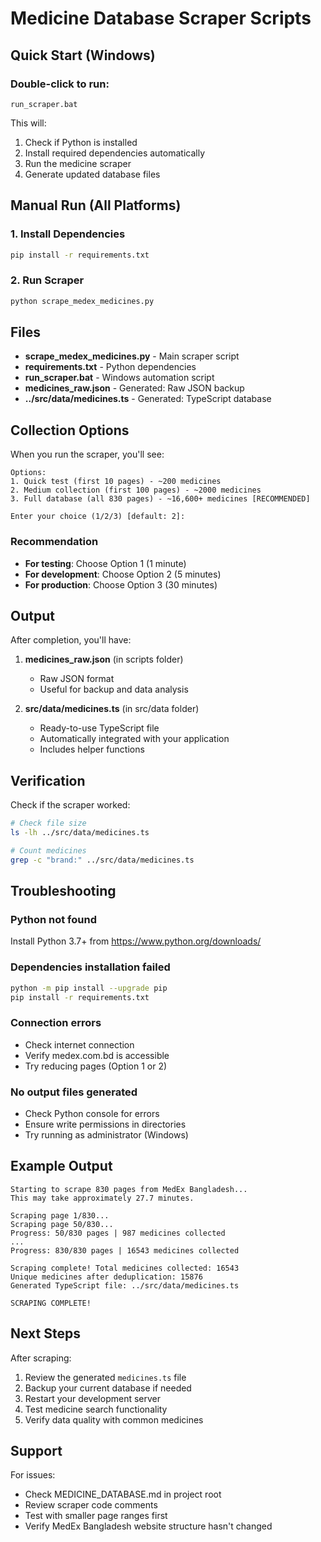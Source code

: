 # Medicine Database Scraper Scripts

## Quick Start (Windows)

### Double-click to run:
```
run_scraper.bat
```

This will:
1. Check if Python is installed
2. Install required dependencies automatically
3. Run the medicine scraper
4. Generate updated database files

## Manual Run (All Platforms)

### 1. Install Dependencies
```bash
pip install -r requirements.txt
```

### 2. Run Scraper
```bash
python scrape_medex_medicines.py
```

## Files

- **scrape_medex_medicines.py** - Main scraper script
- **requirements.txt** - Python dependencies
- **run_scraper.bat** - Windows automation script
- **medicines_raw.json** - Generated: Raw JSON backup
- **../src/data/medicines.ts** - Generated: TypeScript database

## Collection Options

When you run the scraper, you'll see:

```
Options:
1. Quick test (first 10 pages) - ~200 medicines
2. Medium collection (first 100 pages) - ~2000 medicines
3. Full database (all 830 pages) - ~16,600+ medicines [RECOMMENDED]

Enter your choice (1/2/3) [default: 2]:
```

### Recommendation

- **For testing**: Choose Option 1 (1 minute)
- **For development**: Choose Option 2 (5 minutes)
- **For production**: Choose Option 3 (30 minutes)

## Output

After completion, you'll have:

1. **medicines_raw.json** (in scripts folder)
   - Raw JSON format
   - Useful for backup and data analysis

2. **src/data/medicines.ts** (in src/data folder)
   - Ready-to-use TypeScript file
   - Automatically integrated with your application
   - Includes helper functions

## Verification

Check if the scraper worked:

```bash
# Check file size
ls -lh ../src/data/medicines.ts

# Count medicines
grep -c "brand:" ../src/data/medicines.ts
```

## Troubleshooting

### Python not found
Install Python 3.7+ from https://www.python.org/downloads/

### Dependencies installation failed
```bash
python -m pip install --upgrade pip
pip install -r requirements.txt
```

### Connection errors
- Check internet connection
- Verify medex.com.bd is accessible
- Try reducing pages (Option 1 or 2)

### No output files generated
- Check Python console for errors
- Ensure write permissions in directories
- Try running as administrator (Windows)

## Example Output

```
Starting to scrape 830 pages from MedEx Bangladesh...
This may take approximately 27.7 minutes.

Scraping page 1/830...
Scraping page 50/830...
Progress: 50/830 pages | 987 medicines collected
...
Progress: 830/830 pages | 16543 medicines collected

Scraping complete! Total medicines collected: 16543
Unique medicines after deduplication: 15876
Generated TypeScript file: ../src/data/medicines.ts

SCRAPING COMPLETE!
```

## Next Steps

After scraping:

1. Review the generated `medicines.ts` file
2. Backup your current database if needed
3. Restart your development server
4. Test medicine search functionality
5. Verify data quality with common medicines

## Support

For issues:
- Check MEDICINE_DATABASE.md in project root
- Review scraper code comments
- Test with smaller page ranges first
- Verify MedEx Bangladesh website structure hasn't changed
